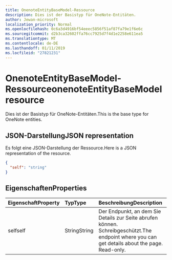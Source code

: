 ```yaml
---
title: OnenoteEntityBaseModel-Ressource
description: Dies ist der Basistyp für OneNote-Entitäten.
author: Jewan-microsoft
localization_priority: Normal
ms.openlocfilehash: 0c6a3d4916bf54eeec5856f51af87fa79e1f6e6c
ms.sourcegitcommit: d2b3ca32602ffa76cc7925d7f4d1e2258e611ea5
ms.translationtype: MT
ms.contentlocale: de-DE
ms.lasthandoff: 01/11/2019
ms.locfileid: "27821231"
---
```

# <a name="onenoteentitybasemodel-resource"></a><span data-ttu-id="e0796-103">OnenoteEntityBaseModel-Ressource</span><span class="sxs-lookup"><span data-stu-id="e0796-103">onenoteEntityBaseModel resource</span></span>

<span data-ttu-id="e0796-104">Dies ist der Basistyp für OneNote-Entitäten.</span><span class="sxs-lookup"><span data-stu-id="e0796-104">This is the base type for OneNote entities.</span></span>

## <a name="json-representation"></a><span data-ttu-id="e0796-105">JSON-Darstellung</span><span class="sxs-lookup"><span data-stu-id="e0796-105">JSON representation</span></span>

<span data-ttu-id="e0796-106">Es folgt eine JSON-Darstellung der Ressource.</span><span class="sxs-lookup"><span data-stu-id="e0796-106">Here is a JSON representation of the resource.</span></span>

<!-- {
  "blockType": "resource",
  "abstract": true,
  "baseType": "microsoft.graph.entity",
  "optionalProperties": [
    "self"
  ],
  "@odata.type": "microsoft.graph.onenoteEntityBaseModel"
}-->

```json
{
  "self": "string"
}

```
## <a name="properties"></a><span data-ttu-id="e0796-107">Eigenschaften</span><span class="sxs-lookup"><span data-stu-id="e0796-107">Properties</span></span>
| <span data-ttu-id="e0796-108">Eigenschaft</span><span class="sxs-lookup"><span data-stu-id="e0796-108">Property</span></span>     | <span data-ttu-id="e0796-109">Typ</span><span class="sxs-lookup"><span data-stu-id="e0796-109">Type</span></span>   |<span data-ttu-id="e0796-110">Beschreibung</span><span class="sxs-lookup"><span data-stu-id="e0796-110">Description</span></span>|
|:---------------|:--------|:----------|
|<span data-ttu-id="e0796-111">self</span><span class="sxs-lookup"><span data-stu-id="e0796-111">self</span></span>|<span data-ttu-id="e0796-112">String</span><span class="sxs-lookup"><span data-stu-id="e0796-112">String</span></span>|<span data-ttu-id="e0796-p101">Der Endpunkt, an dem Sie Details zur Seite abrufen können. Schreibgeschützt.</span><span class="sxs-lookup"><span data-stu-id="e0796-p101">The endpoint where you can get details about the page. Read-only.</span></span>|

<!-- uuid: bfb567de-2a2a-4b81-bf47-a55626a0c166
2015-10-25 14:57:30 UTC -->
<!-- {
  "type": "#page.annotation",
  "description": "page resource",
  "keywords": "",
  "section": "documentation",
  "tocPath": ""
}-->
